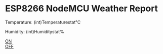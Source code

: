 <html>

  </style>
  </head>
  <body>
    <div id=\"webpage\">
      <h1>ESP8266 NodeMCU Weather Report</h1>
      <p>
        Temperature: (int)Temperaturestat°C
      </p>
      <p>
        Humidity: (int)Humiditystat%
      </p>
    <div id="button1">
        <a href="/on">ON</a>
    </div>
    <div id="button2">
        <a href="/off">OFF</a>
    </div>
    </div>
  </body>
</html>
